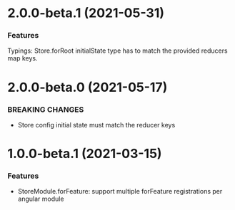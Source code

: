 # 2.0.0-beta.1 (2021-05-31)

### Features
Typings: Store.forRoot initialState type has to match the provided reducers map keys.

# 2.0.0-beta.0 (2021-05-17)

### BREAKING CHANGES

* Store config initial state must match the reducer keys

# 1.0.0-beta.1 (2021-03-15)

### Features
* StoreModule.forFeature: support multiple forFeature registrations per angular module
